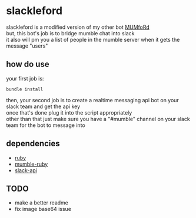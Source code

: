 # slackleford
slackleford is a modified version of my other bot [MUMfoRd](https://github.com/HuggableSquare/MUIMfoRd)  
but, this bot's job is to bridge mumble chat into slack  
it also will pm you a list of people in the mumble server when it gets the message "users"

how do use
---------
your first job is:

    bundle install

then, your second job is to create a realtime messaging api bot on your slack team and get the api key  
once that's done plug it into the script appropriately  
other than that just make sure you have a "#mumble" channel on your slack team for the bot to message into  

dependencies
---------
- [ruby](https://www.ruby-lang.org/en/)
- [mumble-ruby](https://github.com/mattvperry/mumble-ruby)
- [slack-api](https://github.com/aki017/slack-ruby-gem)  

TODO
-----
- make a better readme
- fix image base64 issue
